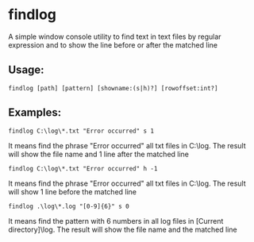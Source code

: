 # findlog
A simple window console utility to find text in text files by regular expression and to show the line before or after the matched line

## Usage: 
    findlog [path] [pattern] [showname:(s|h)?] [rowoffset:int?]

## Examples:
    findlog C:\log\*.txt "Error occurred" s 1

It means find the phrase "Error occurred" all txt files in C:\log. The result will show the file name and 1 line after the matched line

    findlog C:\log\*.txt "Error occurred" h -1

It means find the phrase "Error occurred" all txt files in C:\log. The result will show 1 line before the matched line

    findlog .\log\*.log "[0-9]{6}" s 0

It means find the pattern with 6 numbers in all log files in [Current directory]\log. The result will show the file name and the matched line
